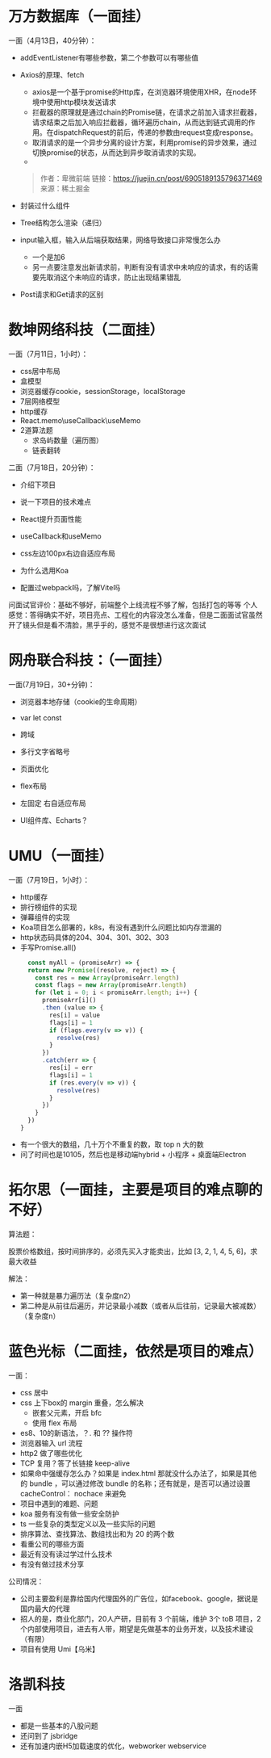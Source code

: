 # 万方数据库（一面挂）
一面（4月13日，40分钟）：
- addEventListener有哪些参数，第二个参数可以有哪些值
- Axios的原理、fetch
  - axios是一个基于promise的Http库，在浏览器环境使用XHR，在node环境中使用http模块发送请求
  - 拦截器的原理就是通过chain的Promise链，在请求之前加入请求拦截器，请求结束之后加入响应拦截器，循环遍历chain，从而达到链式调用的作用。在dispatchRequest的前后，传递的参数由request变成response。
  - 取消请求的是一个异步分离的设计方案，利用promise的异步效果，通过切换promise的状态，从而达到异步取消请求的实现。
  - 
  >  作者：卑微前端
     链接：https://juejin.cn/post/6905189135796371469
     来源：稀土掘金

- 封装过什么组件
- Tree结构怎么渲染（递归）
- input输入框，输入从后端获取结果，网络导致接口非常慢怎么办
  - 一个是加6
  - 另一点要注意发出新请求前，判断有没有请求中未响应的请求，有的话需要先取消这个未响应的请求，防止出现结果错乱
- Post请求和Get请求的区别

# 数坤网络科技（二面挂）

一面（7月11日，1小时）：
- css居中布局
- 盒模型
- 浏览器缓存cookie，sessionStorage，localStorage
- 7层网络模型
- http缓存
- React.memo\useCallback\useMemo
- 2道算法题
  - 求岛屿数量（遍历图）
  - 链表翻转

二面（7月18日，20分钟）：

- 介绍下项目

- 说一下项目的技术难点

- React提升页面性能

- useCallback和useMemo

- css左边100px右边自适应布局

- 为什么选用Koa

- 配置过webpack吗，了解Vite吗

问面试官评价：基础不够好，前端整个上线流程不够了解，包括打包的等等
个人感觉：答得确实不好，项目亮点、工程化的内容没怎么准备，但是二面面试官虽然开了镜头但是看不清脸，黑乎乎的，感觉不是很想进行这次面试

# 网舟联合科技：（一面挂）

一面(7月19日，30+分钟)：

- 浏览器本地存储（cookie的生命周期）

- var let const

- 跨域

- 多行文字省略号

- 页面优化

- flex布局

- 左固定 右自适应布局

- UI组件库、Echarts？

# UMU（一面挂）

一面（7月19日，1小时）：
- http缓存
- 排行榜组件的实现
- 弹幕组件的实现
- Koa项目怎么部署的，k8s，有没有遇到什么问题比如内存泄漏的
- http状态码具体的204、304、301、302、303
- 手写Promise.all()
  ```js
    const myAll = (promiseArr) => {
    return new Promise((resolve, reject) => {
      const res = new Array(promiseArr.length)
      const flags = new Array(promiseArr.length)
      for (let i = 0; i < promiseArr.length; i++) {
        promiseArr[i]()
        .then (value => {
          res[i] = value
          flags[i] = 1
          if (flags.every(v => v)) {
            resolve(res)
          }
        })
        .catch(err => {
          res[i] = err
          flags[i] = 1
          if (res.every(v => v)) {
            resolve(res)
          }
        }) 
      }
    })
  }
  ```
- 有一个很大的数组，几十万个不重复的数，取 top n 大的数
- 问了时间也是10105，然后也是移动端hybrid + 小程序 + 桌面端Electron


# 拓尔思（一面挂，主要是项目的难点聊的不好）

算法题：

股票价格数组，按时间排序的，必须先买入才能卖出，比如
[3, 2, 1, 4, 5, 6]，求最大收益

解法：
- 第一种就是暴力遍历法（复杂度n2）
- 第二种是从前往后遍历，并记录最小减数（或者从后往前，记录最大被减数）（复杂度n）


# 蓝色光标（二面挂，依然是项目的难点）
一面：

- css 居中
- css 上下box的 margin 重叠，怎么解决
  - 嵌套父元素，开启 bfc
  - 使用 flex 布局
- es8、10的新语法，？. 和 ?? 操作符
- 浏览器输入 url 流程
- http2 做了哪些优化
- TCP 复用？答了长链接 keep-alive
- 如果命中强缓存怎么办？如果是 index.html 那就没什么办法了，如果是其他的 bundle ，可以通过修改 bundle 的名称；还有就是，是否可以通过设置 cacheControl： nochace 来避免
- 项目中遇到的难题、问题
- koa 服务有没有做一些安全防护
- ts 一些复杂的类型定义以及一些实际的问题
- 排序算法、查找算法、数组找出和为 20 的两个数
- 看重公司的哪些方面
- 最近有没有读过学过什么技术
- 有没有做过技术分享

公司情况：
- 公司主要盈利是靠给国内代理国外的广告位，如facebook、google，据说是国内最大的代理
- 招人的是，商业化部门，20人产研，目前有 3 个前端，维护 3个 toB 项目，2 个内部使用项目，进去有人带，期望是先做基本的业务开发，以及技术建设（有限）
- 项目有使用 Umi【乌米】

# 洛凯科技
一面
- 都是一些基本的八股问题
- 还问到了 jsbridge
- 还有加速内嵌H5加载速度的优化，webworker webservice
